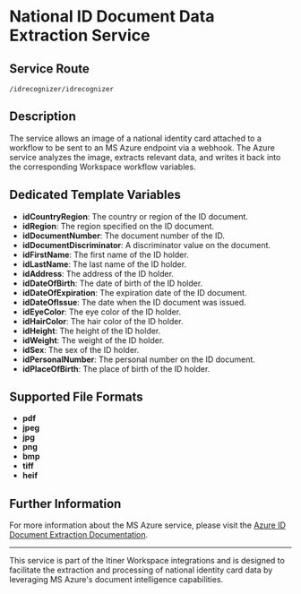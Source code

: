 # National ID Document Data Extraction Service

## Service Route
`/idrecognizer/idrecognizer`

## Description
The service allows an image of a national identity card attached to a workflow to be sent to an MS Azure endpoint via a webhook. The Azure service analyzes the image, extracts relevant data, and writes it back into the corresponding Workspace workflow variables.

## Dedicated Template Variables
- **idCountryRegion**: The country or region of the ID document.
- **idRegion**: The region specified on the ID document.
- **idDocumentNumber**: The document number of the ID.
- **idDocumentDiscriminator**: A discriminator value on the document.
- **idFirstName**: The first name of the ID holder.
- **idLastName**: The last name of the ID holder.
- **idAddress**: The address of the ID holder.
- **idDateOfBirth**: The date of birth of the ID holder.
- **idDateOfExpiration**: The expiration date of the ID document.
- **idDateOfIssue**: The date when the ID document was issued.
- **idEyeColor**: The eye color of the ID holder.
- **idHairColor**: The hair color of the ID holder.
- **idHeight**: The height of the ID holder.
- **idWeight**: The weight of the ID holder.
- **idSex**: The sex of the ID holder.
- **idPersonalNumber**: The personal number on the ID document.
- **idPlaceOfBirth**: The place of birth of the ID holder.

## Supported File Formats
- **pdf**
- **jpeg**
- **jpg**
- **png**
- **bmp**
- **tiff**
- **heif**

## Further Information
For more information about the MS Azure service, please visit the [Azure ID Document Extraction Documentation](https://learn.microsoft.com/en-us/azure/ai-services/document-intelligence/concept-id-document?view=doc-intel-4.0.0#iddocumentnationalidentitycard).

---

This service is part of the Itiner Workspace integrations and is designed to facilitate the extraction and processing of national identity card data by leveraging MS Azure's document intelligence capabilities.
